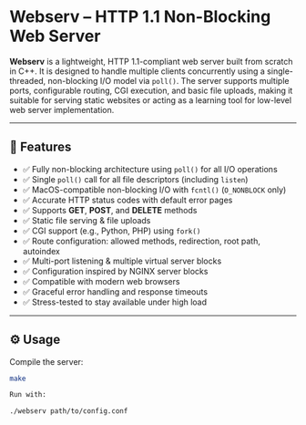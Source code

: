 # Webserv – HTTP 1.1 Non-Blocking Web Server

**Webserv** is a lightweight, HTTP 1.1-compliant web server built from scratch in C++. 
It is designed to handle multiple clients concurrently using a single-threaded, non-blocking I/O model via `poll()`. 
The server supports multiple ports, configurable routing, CGI execution, and basic file uploads, 
making it suitable for serving static websites or acting as a learning tool for low-level web server implementation.

---

## 🔧 Features

- ✅ Fully non-blocking architecture using `poll()` for all I/O operations  
- ✅ Single `poll()` call for all file descriptors (including `listen`)  
- ✅ MacOS-compatible non-blocking I/O with `fcntl()` (`O_NONBLOCK` only)  
- ✅ Accurate HTTP status codes with default error pages  
- ✅ Supports **GET**, **POST**, and **DELETE** methods  
- ✅ Static file serving & file uploads  
- ✅ CGI support (e.g., Python, PHP) using `fork()`  
- ✅ Route configuration: allowed methods, redirection, root path, autoindex  
- ✅ Multi-port listening & multiple virtual server blocks  
- ✅ Configuration inspired by NGINX server blocks  
- ✅ Compatible with modern web browsers  
- ✅ Graceful error handling and response timeouts  
- ✅ Stress-tested to stay available under high load  

---

## ⚙️ Usage

Compile the server:
```bash
make

Run with:

./webserv path/to/config.conf


